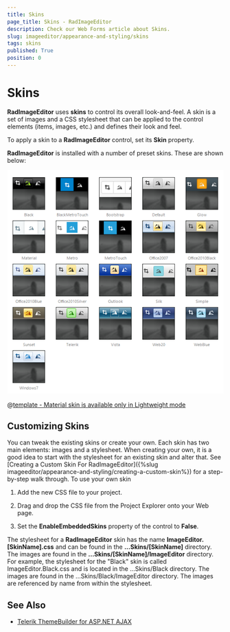 ```yaml
---
title: Skins
page_title: Skins - RadImageEditor
description: Check our Web Forms article about Skins.
slug: imageeditor/appearance-and-styling/skins
tags: skins
published: True
position: 0
---
```


# Skins



**RadImageEditor** uses **skins** to control its overall look-and-feel. A skin is a set of images and a CSS stylesheet that can be applied to the control elements (items, images, etc.) and defines their look and feel.

To apply a skin to a **RadImageEditor** control, set its **Skin** property.

**RadImageEditor** is installed with a number of preset skins. These are shown below:


![RadImageEditor-skins](images/imageeditor-skins.png) 


 @[template - Material skin is available only in Lightweight mode](/_templates/common/skins-notes.md#material-only-in-lightweight) 




## Customizing Skins

You can tweak the existing skins or create your own. Each skin has two main elements: images and a stylesheet. When creating your own, it is a good idea to start with the stylesheet for an existing skin and alter that. See [Creating a Custom Skin For RadImageEditor]({%slug imageeditor/appearance-and-styling/creating-a-custom-skin%}) for a step-by-step walk through. To use your own skin

1. Add the new CSS file to your project.

1. Drag and drop the CSS file from the Project Explorer onto your Web page.

1. Set the **EnableEmbeddedSkins** property of the control to **False**.

The stylesheet for a **RadImageEditor** skin has the name **ImageEditor.[SkinName].css** and can be found in the **...Skins/[SkinName]** directory. The images are found in the **...Skins/[SkinName]/ImageEditor** directory. For example, the stylesheet for the "Black" skin is called ImageEditor.Black.css and is located in the ...Skins/Black directory. The images are found in the ...Skins/Black/ImageEditor directory. The images are referenced by name from within the stylesheet.


## See Also

 * [Telerik ThemeBuilder for ASP.NET AJAX](https://themebuilder.telerik.com/)



